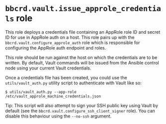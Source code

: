 `bbcrd.vault.issue_approle_credentials` role
============================================

This role deploys a credentials file containing an AppRole role ID and secret
ID for use in AppRole auth on a host. This role pairs up with the
`bbcrd.vault.configure_approle_auth` role which is responsible for
configuring the AppRole auth endpoint and roles.

This role should be run against the host on which the credentials are to be
written. By default, Vault commands will be issued from the Ansible control
node using your current Vault credentials.

Once a credentials file has been created, you could use the
`utils/vault_auth.py` utility script to authenticate with Vault like so:

    $ utils/vault_auth.py --app-role /etc/vault_approle_machine_credentials.json

Tip: This script will also attempt to sign your SSH public key using Vault by
default (see the `bbcrd.vault.configure_ssh_client_signer` role). You
can disable this behaviour using the `--no-ssh` argument.
